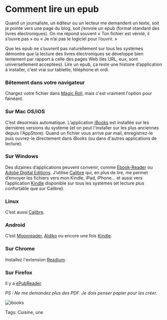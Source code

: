 # Comment lire un epub

Quand un journaliste, un éditeur ou un lecteur me demandent un texte, soit je pointe vers une page du blog, soit j’envoie un epub (format standard des livres électroniques). On me répond souvent « Ton fichier est vérolé, il s’ouvre pas » ou « Je n’ai pas le logiciel pour l’ouvrir. »

Que les epub ne s’ouvrent pas naturellement sur tous les systèmes démontre que la lecture des livres électroniques se développe bien lentement par rapport à celle des pages Web (les URL, eux, sont universellement acceptées). Lire un epub, ça reste une histoire d’application à installer, c'est vrai sur tablette, téléphone et ordi.

### Bêtement dans votre navigateur

Chargez votre fichier dans [Magic Roll](http://www.magicscroll.net/), mais c'est vraiment l'option pour fainéant.

### Sur Mac OS/iOS

C’est désormais automatique. L’application [iBooks](https://itunes.apple.com/fr/app/ibooks/id364709193?mt=8) est installée sur les dernières versions du système (et on peut l'installer sur les plus anciennes depuis l'AppStore). Quand un fichier vous arrive par mail, enregistrez-le puis ouvrez-le directement dans iBooks (ou dans d'autres applications de lecture).

### Sur Windows

Des dizaines d’applications peuvent convenir, comme [Ebook-Reader](https://icecreamapps.com/fr/Ebook-Reader/) ou [Adobe Digital Editions](http://www.adobe.com/solutions/ebook/digital-editions.html). J’utilise [Calibre](http://calibre-ebook.com/) qui, en plus de lire, me permet d’envoyer les fichiers vers mon Kindle, iPad, iPhone… et aussi vers l’application [Kindle](http://www.amazon.com/gp/feature.html?docId=1000493771) disponible sur tous les systèmes (et lecture plus confortable que sur Calibre).

### Linux

C’est aussi [Calibre](http://calibre-ebook.com/).

### Android

C’est [Moonreader](http://www.moondownload.com/), [Aldiko](https://play.google.com/store/apps/details?id=com.aldiko.android&hl=fr_FR) ou encore une fois [Kindle](http://www.amazon.com/gp/feature.html?docId=1000493771).

### Sur Chrome

Installez l'extension [Readium](https://chrome.google.com/webstore/detail/readium/fepbnnnkkadjhjahcafoaglimekefifl?hl=fr).

### Sur Firefox

Il y a [ePubReader](https://addons.mozilla.org/fr/firefox/addon/epubreader/).

*PS : Ne me demandez plus des PDF. Je dois penser papier pour les créer.*

![ibooks](http://blog.tcrouzet.comhttps://tcrouzet.com/images_tc/2014/02/ibooks.png)



Tags: Cuisine, une